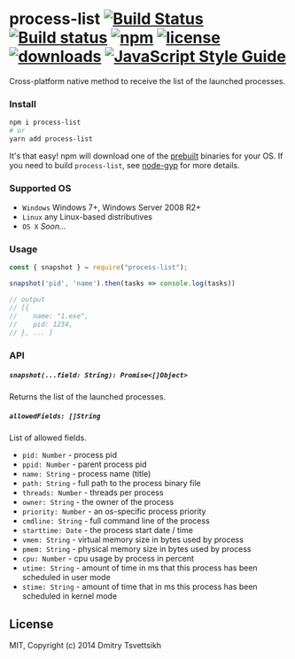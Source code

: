 # process-list [![Build Status](https://travis-ci.org/reklatsmasters/node-process-list.svg?branch=master)](https://travis-ci.org/reklatsmasters/node-process-list) [![Build status](https://ci.appveyor.com/api/projects/status/oy0sbnie2a0d5hou?svg=true)](https://ci.appveyor.com/project/ReklatsMasters/node-process-list) [![npm](https://img.shields.io/npm/v/process-list.svg)](https://npmjs.org/package/process-list) [![license](https://img.shields.io/npm/l/process-list.svg)](https://npmjs.org/package/process-list) [![downloads](https://img.shields.io/npm/dm/process-list.svg)](https://npmjs.org/package/process-list) [![JavaScript Style Guide](https://img.shields.io/badge/code_style-standard-brightgreen.svg)](https://standardjs.com)

Cross-platform native method to receive the list of the launched processes.

### Install

```bash
npm i process-list
# or
yarn add process-list
```

It's that easy! npm will download one of the [prebuilt](https://github.com/reklatsmasters/node-process-list/releases/latest) binaries for your OS. If you need to build `process-list`, see [node-gyp](https://npmjs.org/package/node-gyp) for more details.

### Supported OS

* `Windows` Windows 7+, Windows Server 2008 R2+
* `Linux` any Linux-based distributives
* `OS X` *Soon...*

### Usage
```js
const { snapshot } = require("process-list");

snapshot('pid', 'name').then(tasks => console.log(tasks))

// output
// [{
//    name: "1.exe",
//    pid: 1234,
// }, ... ]
```

### API

##### `snapshot(...field: String): Promise<[]Object>`
Returns the list of the launched processes.

##### `allowedFields: []String`
List of allowed fields.

* `pid: Number` - process pid
* `ppid: Number` - parent process pid
* `name: String` - process name (title)
* `path: String` - full path to the process binary file
* `threads: Number` - threads per process
* `owner: String` - the owner of the process
* `priority: Number` - an os-specific process priority
* `cmdline: String` - full command line of the process
* `starttime: Date` - the process start date / time
* `vmem: String` - virtual memory size in bytes used by process
* `pmem: String` - physical memory size in bytes used by process
* `cpu: Number` - cpu usage by process in percent
* `utime: String` - amount of time in ms that this process has been scheduled in user mode
* `stime: String` - amount of time that in ms this process has been scheduled in kernel mode

## License

MIT, Copyright (c) 2014 Dmitry Tsvettsikh
